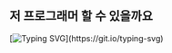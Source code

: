 ## 저 프로그래머 할 수 있을까요
[![Typing SVG](https://readme-typing-svg.demolab.com/?lines=I'm+not+a+drug+addct;)](https://git.io/typing-svg)
